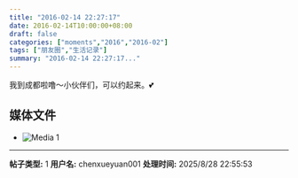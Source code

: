 ```yaml
---
title: "2016-02-14 22:27:17"
date: 2016-02-14T10:00:00+08:00
draft: false
categories: ["moments","2016","2016-02"]
tags: ["朋友圈","生活记录"]
summary: "2016-02-14 22:27:17..."
---
```


我到成都啦噜～小伙伴们，可以约起来。💕

## 媒体文件

- ![Media 1](/Moments/photos/2016-02-14/201602142227170.jpg)

---

**帖子类型:** 1
**用户名:** chenxueyuan001
**处理时间:** 2025/8/28 22:55:53